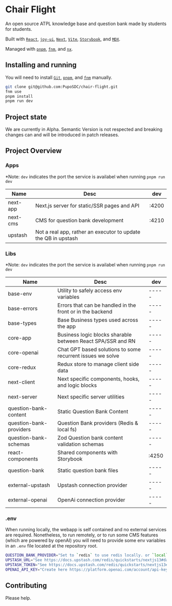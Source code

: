 # Chair Flight

An open source ATPL knowledge base and question bank made by students for
students.

Built with
[`React`](https://react.dev/),
[`joy-ui`](https://mui.com/joy-ui/getting-started/overview/),
[`Next`](https://nextjs.org/),
[`Vite`](https://vitejs.dev/),
[`Storybook`](https://storybook.js.org/),
and [`MDX`](https://mdxjs.com/).

Managed with
[`pnpm`](https://pnpm.io/),
[`fnm`](https://github.com/Schniz/fnm),
and [`nx`](https://nx.dev/).

## Installing and running

You will need to install
[`Git`](https://product.hubspot.com/blog/git-and-github-tutorial-for-beginners),
[`pnpm`](https://pnpm.io/installation),
and [`fnm`](https://github.com/Schniz/fnm)
manually.

```sh
git clone git@github.com:PupoSDC/chair-flight.git
fnm use
pnpm install
pnpm run dev
```

## Project state

We are currently in Alpha. Semantic Version is not respected and breaking changes
can and will be introduced in patch releases.

## Project Overview

### Apps

\*Note: `dev` indicates the port the service is availabel when running `pnpm run dev`

| Name     | Desc                                                           | dev   |
| -------- | -------------------------------------------------------------- | ----- |
| next-app | Next.js server for static/SSR pages and API                    | :4200 |
| next-cms | CMS for question bank development                              | :4210 |
| upstash  | Not a real app, rather an executor to update the QB in upstash |       |

### Libs

\*Note: `dev` indicates the port the service is availabel when running `pnpm run dev`

| Name                    | Desc                                                        | dev   |
| ----------------------- | ----------------------------------------------------------- | ----- |
| base-env                | Utility to safely access env variables                      | ----- |
| base-errors             | Errors that can be handled in the front or in the backend   | ----- |
| base-types              | Base Business types used across the app                     | ----- |
| core-app                | Business logic blocks sharable between React SPA/SSR and RN | ----- |
| core-openai             | Chat GPT based solutions to some recurrent issues we solve  | ----- |
| core-redux              | Redux store to manage client side data                      | ----- |
| next-client             | Next specific components, hooks, and logic blocks           | ----- |
| next-server             | Next specific server utilities                              | ----- |
| question-bank-content   | Static Question Bank Content                                | ----- |
| question-bank-providers | Question Bank providers (Redis & local fs)                  | ----- |
| question-bank-schemas   | Zod Question bank content validation schemas                | ----- |
| react-components        | Shared components with Storybook                            | :4250 |
| question-bank           | Static question bank files                                  | ----- |
| external-upstash        | Upstash connection provider                                 | ----- |
| external-openai         | OpenAi connection provider                                  | ----- |

### .env

When running locally, the webapp is self contained and no external services are
required. Nonetheless, to run remotely, or to run some CMS features (which are
powered by openAI) you will need to provide some env variables in an `.env` file
located at the repository root.

```sh
QUESTION_BANK_PROVIDER="Set to `redis` to use redis locally. or `local` for local fs"
UPSTASH_URL="See https://docs.upstash.com/redis/quickstarts/nextjs13#database-setup"
UPSTASH_TOKEN="See https://docs.upstash.com/redis/quickstarts/nextjs13#database-setup"
OPENAI_API_KEY="Create here https://platform.openai.com/account/api-keys"
```

## Contributing

Please help.
